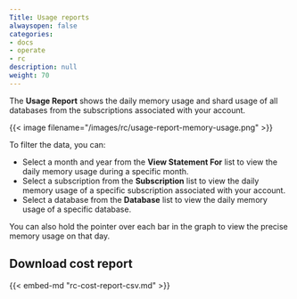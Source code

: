 ```yaml
---
Title: Usage reports
alwaysopen: false
categories:
- docs
- operate
- rc
description: null
weight: 70
---
```


The **Usage Report** shows the daily memory usage and shard usage of all databases from the subscriptions associated with your account.

{{< image filename="/images/rc/usage-report-memory-usage.png" >}}

To filter the data, you can:
* Select a month and year from the **View Statement For** list to view the daily memory usage during a specific month.
* Select a subscription from the **Subscription** list to view the daily memory usage of a specific subscription associated with your account.
* Select a database from the **Database** list to view the daily memory usage of a specific database.

You can also hold the pointer over each bar in the graph to view the precise memory usage on that day.

## Download cost report

{{< embed-md "rc-cost-report-csv.md" >}}